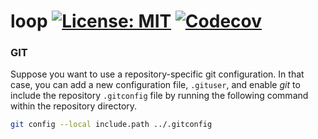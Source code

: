 # loop [![License: MIT](https://img.shields.io/github/license/michael-herwig/loop?style=flat-square)](https://opensource.org/licenses/MIT) [![Codecov](https://codecov.io/gh/michael-herwig/loop/branch/main/graph/badge.svg?token=VMOAQRNIAQ)](https://codecov.io/gh/michael-herwig/loop)

### GIT

Suppose you want to use a repository-specific git configuration. In that case,
you can add a new configuration file, `.gituser`, and enable _git_ to include
the repository `.gitconfig` file by running the following command within the
repository directory.

```bash
git config --local include.path ../.gitconfig
```
